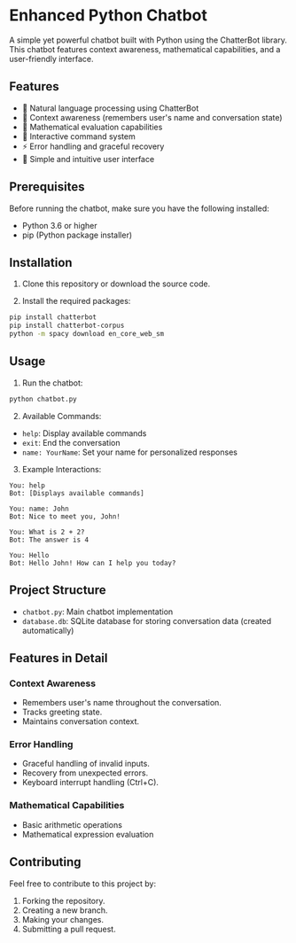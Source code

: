 # Enhanced Python Chatbot

A simple yet powerful chatbot built with Python using the ChatterBot library. This chatbot features context awareness, mathematical capabilities, and a user-friendly interface.

## Features

- 🤖 Natural language processing using ChatterBot
- 📝 Context awareness (remembers user's name and conversation state)
- 🔢 Mathematical evaluation capabilities
- 💬 Interactive command system
- ⚡ Error handling and graceful recovery
- 🎯 Simple and intuitive user interface

## Prerequisites

Before running the chatbot, make sure you have the following installed:

- Python 3.6 or higher
- pip (Python package installer)

## Installation

1. Clone this repository or download the source code.

2. Install the required packages:
```bash
pip install chatterbot
pip install chatterbot-corpus
python -m spacy download en_core_web_sm
```

## Usage

1. Run the chatbot:
```bash
python chatbot.py
```

2. Available Commands:
- `help`: Display available commands
- `exit`: End the conversation
- `name: YourName`: Set your name for personalized responses

3. Example Interactions:
```
You: help
Bot: [Displays available commands]

You: name: John
Bot: Nice to meet you, John!

You: What is 2 + 2?
Bot: The answer is 4

You: Hello
Bot: Hello John! How can I help you today?
```

## Project Structure

- `chatbot.py`: Main chatbot implementation
- `database.db`: SQLite database for storing conversation data (created automatically)

## Features in Detail

### Context Awareness
- Remembers user's name throughout the conversation.
- Tracks greeting state.
- Maintains conversation context.

### Error Handling
- Graceful handling of invalid inputs.
- Recovery from unexpected errors.
- Keyboard interrupt handling (Ctrl+C).

### Mathematical Capabilities
- Basic arithmetic operations
- Mathematical expression evaluation

## Contributing

Feel free to contribute to this project by:
1. Forking the repository.
2. Creating a new branch.
3. Making your changes.
4. Submitting a pull request.
